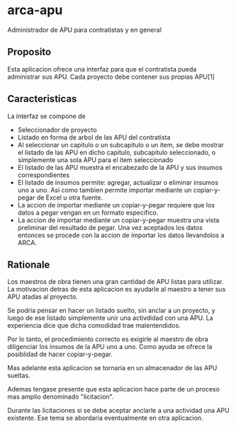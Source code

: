 # arca-apu
Administrador de APU para contratistas y en general

## Proposito
Esta aplicacion ofrece una interfaz para que el contratista pueda administrar sus APU.
Cada proyecto debe contener sus propias APU[1]

## Caracteristicas
La interfaz se compone de

- Seleccionador de proyecto
- Listado en forma de arbol de las APU del contratista
- Al seleccionar un capitulo o un subcapitulo o un item, se debe mostrar el listado de las APU en dicho capitulo, subcapitulo seleccionado, o simplemente una sola APU para el item seleccionado
- El listado de las APU muestra el encabezado de la APU y sus insumos correspondientes
- El listado de insumos permite: agregar, actualizar o eliminar insumos uno a uno. Asi como tambien permite importar mediante un copiar-y-pegar de Excel u otra fuente.
- La accion de importar mediante un copiar-y-pegar requiere que los datos a pegar vengan en un formato especifico.
- La accion de importar mediante un copiar-y-pegar muestra una vista preliminar del resultado de pegar. Una vez aceptados los datos entonces se procede con la accion de importar los datos llevandolos a ARCA.

## Rationale
Los maestros de obra tienen una gran cantidad de APU listas para utilizar. La motivacion detras de esta aplicacion es ayudarle al maestro a tener sus APU atadas al proyecto.

Se podria pensar en hacer un listado suelto, sin anclar a un proyecto, y luego de ese listado simplemente unir una activdidad con una APU. La experiencia dice que dicha comodidad trae malentendidos.

Por lo tanto, el procedimiento correcto es exigirle al maestro de obra diligenciar los insumos de la APU uno a uno. Como ayuda se ofrece la posiblidad de hacer copiar-y-pegar.

Mas adelante esta aplicacion se tornaria en un almacenador de las APU sueltas.

Ademas tengase presente que esta aplicacion hace parte de un proceso mas amplio denominado "licitacion".

Durante las licitaciones si se debe aceptar anclarle a una actividad una APU existente. Ese tema se abordaria eventualmente en otra aplicacion.
